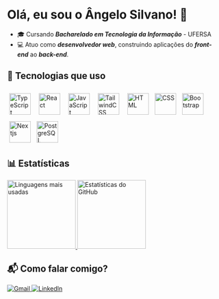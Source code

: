 # Olá, eu sou o Ângelo Silvano! 👋  

* 🎓 Cursando ***Bacharelado em Tecnologia da Informação*** - UFERSA
* 💻 Atuo como ***desenvolvedor web***, construindo aplicações do ***front-end*** ao ***back-end***.

## 🚀 Tecnologias que uso

<div>
  <img src="https://cdn.jsdelivr.net/gh/devicons/devicon/icons/typescript/typescript-original.svg" width="50" height="50" alt="TypeScript" style="margin: 5px;" />
  <img src="https://cdn.jsdelivr.net/gh/devicons/devicon/icons/react/react-original-wordmark.svg" width="50" height="50" alt="React" style="margin: 10px;" />
  <img src="https://cdn.jsdelivr.net/gh/devicons/devicon@latest/icons/javascript/javascript-original.svg" width="50" height="50" alt="JavaScript" style="margin: 5px;" />
  <img src="https://cdn.jsdelivr.net/gh/devicons/devicon@latest/icons/tailwindcss/tailwindcss-original.svg" width="50" height="50" alt="TailwindCSS" style="margin: 10px;" />
  <img src="https://cdn.jsdelivr.net/gh/devicons/devicon@latest/icons/html5/html5-original-wordmark.svg" width="50" height="50" alt="HTML" style="margin: 5px;" />
  <img src="https://cdn.jsdelivr.net/gh/devicons/devicon@latest/icons/css3/css3-original-wordmark.svg" width="50" height="50" alt="CSS" style="margin: 5px;" />
  <img src="https://cdn.jsdelivr.net/gh/devicons/devicon/icons/bootstrap/bootstrap-original-wordmark.svg" width="50" height="50" alt="Bootstrap" style="margin: 5px;" />
  <img src="https://cdn.jsdelivr.net/gh/devicons/devicon@latest/icons/nextjs/nextjs-original-wordmark.svg" width="50" height="50" alt="Nextjs" style="margin: 5px;" />
  <img src="https://cdn.jsdelivr.net/gh/devicons/devicon@latest/icons/postgresql/postgresql-original-wordmark.svg" width="50" height="50" alt="PostgreSQL" style="margin: 5px;" />
</div>


## 📊 Estatísticas
<div>
  <a href="https://github.com/angelosilvanno">
    <img loading="lazy" height="160em" src="https://github-readme-stats.vercel.app/api/top-langs/?username=angelosilvanno&layout=compact&langs_count=7&theme=dracula" alt="Linguagens mais usadas"/>
    <img loading="lazy" height="160em" src="https://github-readme-stats.vercel.app/api?username=angelosilvanno&show_icons=true&theme=dracula" alt="Estatísticas do GitHub"/>
  </a>
</div>  

## 📬 Como falar comigo?  
<div>
  <a href="mailto:familiasabino14@gmail.com">
    <img loading="lazy" src="https://img.shields.io/badge/Gmail-D14836?style=for-the-badge&logo=gmail&logoColor=white" alt="Gmail" />
  </a>  
  <a href="https://www.linkedin.com/in/angelosilvanno/" target="_blank">
    <img loading="lazy" src="https://img.shields.io/badge/-LinkedIn-%230077B5?style=for-the-badge&logo=linkedin&logoColor=white" alt="LinkedIn" />
  </a>  
</div>  
